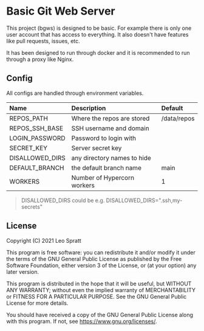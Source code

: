 # Basic Git Web Server
This project (bgws) is designed to be basic. For example there is only one user account that has access to everything. It also doesn't have features like pull requests, issues, etc.

It has been designed to run through docker and it is recommended to run through a proxy like Nginx.

## Config
All configs are handled through environment variables.

| Name            | Description                 | Default     |
|:----------------|:----------------------------|:------------|
| REPOS_PATH      | Where the repos are stored  | /data/repos |
| REPOS_SSH_BASE  | SSH username and domain     |             |
| LOGIN_PASSWORD  | Password to login with      |             |
| SECRET_KEY      | Server secret key           |             |
| DISALLOWED_DIRS | any directory names to hide |             |
| DEFAULT_BRANCH  | the default branch name     | main        |
| WORKERS         | Number of Hypercorn workers | 1           |

> DISALLOWED_DIRS could be e.g. DISALLOWED_DIRS=".ssh,my-secrets"

## License
Copyright (C) 2021 Leo Spratt

This program is free software: you can redistribute it and/or modify
it under the terms of the GNU General Public License as published by
the Free Software Foundation, either version 3 of the License, or
(at your option) any later version.

This program is distributed in the hope that it will be useful,
but WITHOUT ANY WARRANTY; without even the implied warranty of
MERCHANTABILITY or FITNESS FOR A PARTICULAR PURPOSE.  See the
GNU General Public License for more details.

You should have received a copy of the GNU General Public License
along with this program.  If not, see <https://www.gnu.org/licenses/>.
